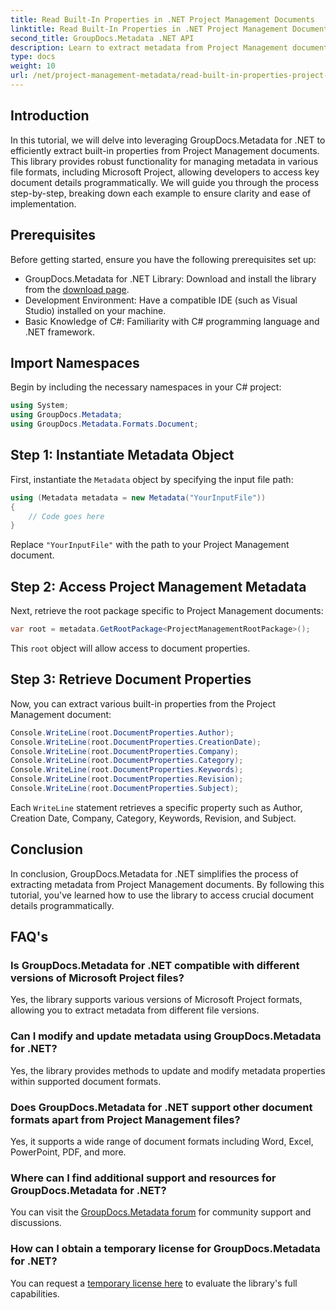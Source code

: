 ```yaml
---
title: Read Built-In Properties in .NET Project Management Documents
linktitle: Read Built-In Properties in .NET Project Management Documents
second_title: GroupDocs.Metadata .NET API
description: Learn to extract metadata from Project Management documents using GroupDocs.Metadata for .NET. Enhance your document processing capabilities.
type: docs
weight: 10
url: /net/project-management-metadata/read-built-in-properties-project-management-documents/
---
```

## Introduction
In this tutorial, we will delve into leveraging GroupDocs.Metadata for .NET to efficiently extract built-in properties from Project Management documents. This library provides robust functionality for managing metadata in various file formats, including Microsoft Project, allowing developers to access key document details programmatically. We will guide you through the process step-by-step, breaking down each example to ensure clarity and ease of implementation.
## Prerequisites
Before getting started, ensure you have the following prerequisites set up:
- GroupDocs.Metadata for .NET Library: Download and install the library from the [download page](https://releases.groupdocs.com/metadata/net/).
- Development Environment: Have a compatible IDE (such as Visual Studio) installed on your machine.
- Basic Knowledge of C#: Familiarity with C# programming language and .NET framework.

## Import Namespaces
Begin by including the necessary namespaces in your C# project:
```csharp
using System;
using GroupDocs.Metadata;
using GroupDocs.Metadata.Formats.Document;
```
## Step 1: Instantiate Metadata Object
First, instantiate the `Metadata` object by specifying the input file path:
```csharp
using (Metadata metadata = new Metadata("YourInputFile"))
{
    // Code goes here
}
```
Replace `"YourInputFile"` with the path to your Project Management document.
## Step 2: Access Project Management Metadata
Next, retrieve the root package specific to Project Management documents:
```csharp
var root = metadata.GetRootPackage<ProjectManagementRootPackage>();
```
This `root` object will allow access to document properties.
## Step 3: Retrieve Document Properties
Now, you can extract various built-in properties from the Project Management document:
```csharp
Console.WriteLine(root.DocumentProperties.Author);
Console.WriteLine(root.DocumentProperties.CreationDate);
Console.WriteLine(root.DocumentProperties.Company);
Console.WriteLine(root.DocumentProperties.Category);
Console.WriteLine(root.DocumentProperties.Keywords);
Console.WriteLine(root.DocumentProperties.Revision);
Console.WriteLine(root.DocumentProperties.Subject);
```
Each `WriteLine` statement retrieves a specific property such as Author, Creation Date, Company, Category, Keywords, Revision, and Subject.

## Conclusion
In conclusion, GroupDocs.Metadata for .NET simplifies the process of extracting metadata from Project Management documents. By following this tutorial, you've learned how to use the library to access crucial document details programmatically.

## FAQ's
### Is GroupDocs.Metadata for .NET compatible with different versions of Microsoft Project files?
Yes, the library supports various versions of Microsoft Project formats, allowing you to extract metadata from different file versions.
### Can I modify and update metadata using GroupDocs.Metadata for .NET?
Yes, the library provides methods to update and modify metadata properties within supported document formats.
### Does GroupDocs.Metadata for .NET support other document formats apart from Project Management files?
Yes, it supports a wide range of document formats including Word, Excel, PowerPoint, PDF, and more.
### Where can I find additional support and resources for GroupDocs.Metadata for .NET?
You can visit the [GroupDocs.Metadata forum](https://forum.groupdocs.com/c/metadata/14) for community support and discussions.
### How can I obtain a temporary license for GroupDocs.Metadata for .NET?
You can request a [temporary license here](https://purchase.groupdocs.com/temporary-license/) to evaluate the library's full capabilities.
